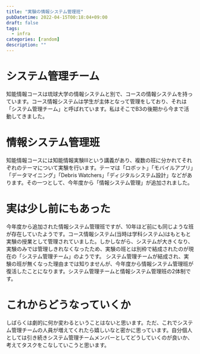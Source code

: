 ```yaml
---
title: "実験の情報システム管理班"
pubDatetime: 2022-04-15T00:18:04+09:00
draft: false
tags:
  - infra
categories: [random]
description: ""
---
```


# システム管理チーム

知能情報コースは琉球大学の情報システムと別で、コースの情報システムを持っています。コース情報システムは学生が主体となって管理をしており、それは「システム管理チーム」と呼ばれています。私はそこでB3の後期から今まで活動してきました。

# 情報システム管理班

知能情報コースには知能情報実験IIIという講義があり、複数の班に分かれてそれぞれのテーマについて実験を行います。テーマは「ロボット」「モバイルアプリ」「データマイニング」「Debris Watchers」「ディジタルシステム設計」などがあります。その一つとして、今年度から「情報システム管理」が追加されました。

# 実は少し前にもあった

今年度から追加された情報システム管理班ですが、10年ほど前にも同じような班が存在していたようです。コース情報システム(当時は学科システム)はもともと実験の授業として管理されていました。しかしながら、システムが大きくなり、実験のみでは管理しきれなくなったため、実験の班とは別枠で結成されたのが現在の「システム管理チーム」のようです。
システム管理チームが結成され、実験の班が無くなった理由までは知りませんが、今年度から情報システム管理班が復活したことになります。システム管理チームと情報システム管理班の2体制です。

# これからどうなっていくか

しばらくは劇的に何か変わるということはないと思います。ただ、これでシステム管理チームの人員が増えてくれたら嬉しいなと密かに思っています。自分個人としては引き続きシステム管理チームメンバーとしてどうしていくのが良いか、考えてタスクをこなしていこうと思います。
